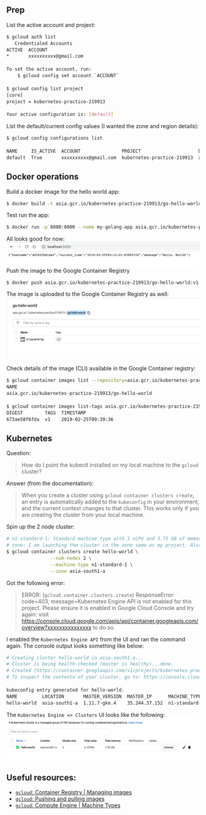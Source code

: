 ## Prep
List the active account and project:
```sh
$ gcloud auth list
   Credentialed Accounts
ACTIVE  ACCOUNT
*       xxxxxxxxxx@gmail.com

To set the active account, run:
    $ gcloud config set account `ACCOUNT`

$ gcloud config list project 
[core]
project = kubernetes-practice-219913

Your active configuration is: [default]
```

List the default/current config values (I wanted the zone and region details):
```sh
$ gcloud config configurations list

NAME     IS_ACTIVE  ACCOUNT               PROJECT                     DEFAULT_ZONE   DEFAULT_REGION
default  True       xxxxxxxxxx@gmail.com  kubernetes-practice-219913  asia-south1-a  asia-south1
```

## Docker operations

Build a docker image for the hello world app:
```sh
$ docker build -t asia.gcr.io/kubernetes-practice-219913/go-hello-world:v1 .
```
Test run the app:
```sh
$ docker run -p 8080:8000 --name my-golang-app asia.gcr.io/kubernetes-practice-219913/go-hello-world:v1
```
All looks good for now:
![Golang Hello World app running from Docker](imgs/docker_hello_world.png)
Push the image to the Google Container Registry
```
$ docker push asia.gcr.io/kubernetes-practice-219913/go-hello-world:v1
```
The image is uploaded to the Google Container Registry as well:
![Google Container Registry screenshot](imgs/gcr_1.png)

Check details of the image (CLI) available in the Google Container registry:
```sh
$ gcloud container images list --repository=asia.gcr.io/kubernetes-practice-219913
NAME
asia.gcr.io/kubernetes-practice-219913/go-hello-world

$ gcloud container images list-tags asia.gcr.io/kubernetes-practice-219913/go-hello-world
DIGEST        TAGS  TIMESTAMP
673ae58f6fda  v1    2019-02-25T09:39:36
```

## Kubernetes

Question: 
> How do I point the kubectl installed on my local machine to the `gcloud` cluster?

Answer (from the documentation):
> When you create a cluster using `gcloud container clusters create`, an entry is automatically added to the `kubeconfig` in your environment, and the current context changes to that cluster. This works only if you are creating the cluster from your local machine.

Spin up the 2 node cluster:
```sh
# n1-standard-1: Standard machine type with 1 vCPU and 3.75 GB of memory.
# zone: I am launching the cluster in the zone same as my project. Also, it is in the same region that the image is also uploaded.
$ gcloud container clusters create hello-world \
                --num-nodes 2 \
                --machine-type n1-standard-1 \
                --zone asia-south1-a
```
Got the following error:
> ERROR: (`gcloud.container.clusters.create`) ResponseError: code=403, message=Kubernetes Engine API is not enabled for this project. Please ensure it is enabled in Google Cloud Console and try again: visit https://console.cloud.google.com/apis/api/container.googleapis.com/overview?xxxxxxxxxxxxxxx to do so.

I enabled the `Kubernetes Engine API` from the UI and ran the command again. The console output looks something like below:
```sh
# Creating cluster hello-world in asia-south1-a... 
# Cluster is being health-checked (master is healthy)...done.                                                 
# Created [https://container.googleapis.com/v1/projects/kubernetes-practice-219913/zones/asia-south1-a/clusters/hello-world].
# To inspect the contents of your cluster, go to: https://console.cloud.google.com/kubernetes/workload_/gcloud/asia-south1-a/hello-world?project=kubernetes-practice-219913

kubeconfig entry generated for hello-world.
NAME         LOCATION       MASTER_VERSION  MASTER_IP      MACHINE_TYPE   NODE_VERSION  NUM_NODES  STATUS
hello-world  asia-south1-a  1.11.7-gke.4    35.244.37.152  n1-standard-1  1.11.7-gke.4  2          RUNNING
```
The `Kubernetes Engine => Clusters` UI looks like the following:
![GKE Cluster View](imgs/gke_1.png)


## Useful resources:

* [`gcloud`: Container Registry | Managing images][1]
* [`gcloud`: Pushing and pulling images][2]
* [`gcloud`: Compute Engine | Machine Types][3]

[1]: https://cloud.google.com/container-registry/docs/managing
[2]: https://cloud.google.com/container-registry/docs/pushing-and-pulling
[3]: https://cloud.google.com/compute/docs/machine-types